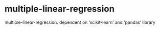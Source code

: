 # multiple-linear-regression
multiple-linear-regression. dependent on 'scikit-learn' and 'pandas' library
